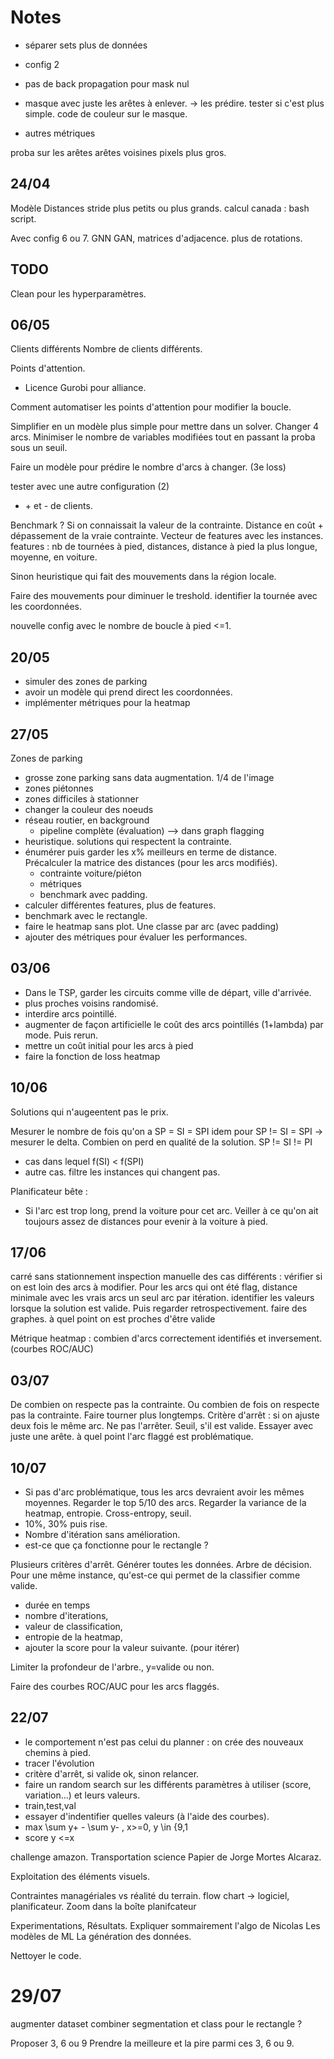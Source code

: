 # Notes

- séparer sets
plus de données
- config 2
- pas de back propagation pour mask nul
- masque avec juste les arêtes à enlever. -> les prédire.
tester si c'est plus simple.
code de couleur sur le masque.

- autres métriques

proba sur les arêtes
arêtes voisines
pixels plus gros.

## 24/04

Modèle Distances
stride plus petits ou plus grands.
calcul canada : bash script.

Avec config 6 ou 7.
GNN
GAN, matrices d'adjacence.
plus de rotations.

## TODO

Clean pour les hyperparamètres.

## 06/05

Clients différents
Nombre de clients différents.

Points d'attention.

- Licence Gurobi pour alliance.

Comment automatiser les points d'attention pour modifier la boucle.

Simplifier en un modèle plus simple pour mettre dans un solver.
Changer 4 arcs. Minimiser le nombre de variables modifiées tout en passant la proba sous un seuil.

Faire un modèle pour prédire le nombre d'arcs à changer. (3e loss)

tester avec une autre configuration (2)

- \+ et - de clients.

Benchmark ? Si on connaissait la valeur de la contrainte. Distance en coût + dépassement de la vraie contrainte.
Vecteur de features avec les instances. features : nb de tournées à pied, distances, distance à pied la plus longue, moyenne, en voiture.

Sinon heuristique qui fait des mouvements dans la région locale.

Faire des mouvements pour diminuer le treshold.
 identifier la tournée avec les coordonnées.

nouvelle config avec le nombre de boucle à pied <=1.

## 20/05

- simuler des zones de parking
- avoir un modèle qui prend direct les coordonnées.
- implémenter métriques pour la heatmap

## 27/05

Zones de parking

- grosse zone parking sans data augmentation. 1/4 de l'image
- zones piétonnes
- zones difficiles à stationner
- changer la couleur des noeuds
- réseau routier, en background
  - pipeline complète (évaluation) --> dans graph flagging
- heuristique. solutions qui respectent la contrainte.
- énumérer puis garder les x% meilleurs en terme de distance. Précalculer la matrice des distances (pour les arcs modifiés).
  - contrainte voiture/piéton
  - métriques
  - benchmark avec padding.
- calculer différentes features, plus de features.
- benchmark avec le rectangle.
- faire le heatmap sans plot. Une classe par arc (avec padding)
- ajouter des métriques pour évaluer les performances.

## 03/06

- Dans le TSP, garder les circuits comme ville de départ, ville d'arrivée.
- plus proches voisins randomisé.
- interdire arcs pointillé.
- augmenter de façon artificielle le coût des arcs pointillés (1+lambda) par mode. Puis rerun.
- mettre un coût initial pour les arcs à pied
- faire la fonction de loss heatmap

## 10/06

Solutions qui n'augeentent pas le prix.

Mesurer le nombre de fois qu'on a SP = SI = SPI
idem pour SP != SI = SPI -> mesurer le delta. Combien on perd en qualité de la solution.
SP != SI != PI

- cas dans lequel f(SI) < f(SPI)
- autre cas.
filtre les instances qui changent pas.

Planificateur bête :

- Si l'arc est trop long, prend la voiture pour cet arc. Veiller à ce qu'on ait toujours assez de distances pour evenir à la voiture à pied.

## 17/06

carré sans stationnement
inspection manuelle des cas différents :  vérifier si on est loin des arcs à modifier.
Pour les arcs qui ont été flag, distance minimale avec les vrais arcs
un seul arc par itération.
identifier les valeurs lorsque la solution est valide. Puis regarder retrospectivement.
faire des graphes.
à quel point on est proches d'être valide

Métrique heatmap : combien d'arcs correctement identifiés et inversement. (courbes ROC/AUC)

## 03/07

De combien on respecte pas la contrainte. Ou combien de fois on respecte pas la contrainte.
Faire tourner plus longtemps.
Critère d'arrêt : si on ajuste deux fois le même arc.
Ne pas l'arrêter. Seuil, s'il est valide.
Essayer avec juste une arête. à quel point l'arc flaggé est problématique.

## 10/07

- Si pas d'arc problématique, tous les arcs devraient avoir les mêmes moyennes. Regarder le top 5/10 des arcs. Regarder la variance de la heatmap, entropie. Cross-entropy, seuil.
- 10%, 30% puis rise.
- Nombre d'itération sans amélioration.
- est-ce que ça fonctionne pour le rectangle ?

Plusieurs critères d'arrêt. Générer toutes les données. Arbre de décision. Pour une même instance, qu'est-ce qui permet de la classifier comme valide.

- durée en temps
- nombre d'iterations,
- valeur de classification,
- entropie de la heatmap,
- ajouter la score pour la valeur suivante. (pour itérer)

Limiter la profondeur de l'arbre., y=valide ou non.

Faire des courbes ROC/AUC pour les arcs flaggés.

## 22/07

- le comportement n'est pas celui du planner : on crée des nouveaux chemins à pied.
- tracer l'évolution
- critère d'arrêt, si valide ok, sinon relancer.
- faire un random search sur les différents paramètres à utiliser (score, variation...) et leurs valeurs.
- train,test,val
- essayer d'indentifier quelles valeurs (à l'aide des courbes).
- max \sum y+ - \sum y- , x>=0, y \in {9,1
- score y <=x

challenge amazon. Transportation science
Papier de Jorge Mortes Alcaraz.

Exploitation des éléments visuels.

Contraintes managériales vs réalité du terrain. flow chart -> logiciel, planificateur.
Zoom dans la boîte planifcateur

Experimentations,
Résultats.
Expliquer sommairement l'algo de Nicolas
Les modèles de ML
La génération des données.

Nettoyer le code.

# 29/07
augmenter dataset
combiner segmentation et class pour le rectangle ?

Proposer 3, 6 ou 9
Prendre la meilleure et la pire parmi ces 3, 6 ou 9.
